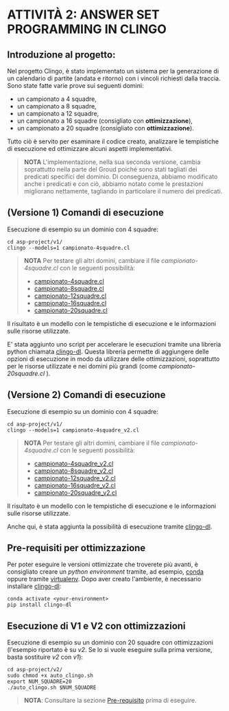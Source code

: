 # ATTIVITÀ 2: ANSWER SET PROGRAMMING IN CLINGO

## Introduzione al progetto:

Nel progetto Clingo, è stato implementato un sistema per la generazione di un calendario di partite (andata e ritorno) con i vincoli richiesti dalla traccia.
Sono state fatte varie prove sui seguenti domini:

- un campionato a 4 squadre,
- un campionato a 8 squadre,
- un campionato a 12 squadre,
- un campionato a 16 squadre (consigliato con **ottimizzazione**),
- un campionato a 20 squadre (consigliato con **ottimizzazione**).

Tutto ciò è servito per esaminare il codice creato, analizzare le tempistiche di esecuzione ed ottimizzare alcuni aspetti implementativi.

>__NOTA__ L'implementazione, nella sua seconda versione, cambia soprattutto nella parte del Groud poiché sono stati tagliati dei predicati specifici del dominio. Di conseguenza, abbiamo modificato anche i predicati e con ciò, abbiamo notato come le prestazioni migliorano nettamente, tagliando in particolare il numero dei predicati.

## (Versione 1) Comandi di esecuzione

Esecuzione di esempio su un dominio con 4 squadre:

```shell
cd asp-project/v1/
clingo --models=1 campionato-4squadre.cl 
```

>__NOTA__ Per testare gli altri domini, cambiare il file *campionato-4squadre.cl* con le seguenti possibilità:
>
> - [campionato-4squadre.cl](./v1/campionato-4squadre.cl)
> - [campionato-8squadre.cl](./v1/campionato-8squadre.cl)
> - [campionato-12squadre.cl](./v1/campionato-12squadre.cl)
> - [campionato-16squadre.cl](./v1/campionato-16squadre.cl)
> - [campionato-20squadre.cl](./v1/campionato-20squadre.cl)

Il risultato è un modello con le tempistiche di esecuzione e le informazioni sulle risorse utilizzate.

E' stata aggiunto uno script per accelerare le esecuzioni tramite una libreria python chiamata [clingo-dl](https://github.com/potassco/clingo-dl/blob/master/INSTALL.md).
Questa libreria permette di aggiungere delle opzioni di esecuzione in modo da utilizzare delle ottimizzazioni,
soprattutto per le risorse utilizzate e nei domini più grandi (come *campionato-20squadre.cl* ).

## (Versione 2) Comandi di esecuzione

Esecuzione di esempio su un dominio con 4 squadre:

```shell
cd asp-project/v1/
clingo --models=1 campionato-4squadre_v2.cl 
```

>__NOTA__ Per testare gli altri domini, cambiare il file *campionato-4squadre.cl* con le seguenti possibilità:
>
> - [campionato-4squadre_v2.cl](./v2/campionato-4squadre_v2.cl)
> - [campionato-8squadre_v2.cl](./v2/campionato-8squadre_v2.cl)
> - [campionato-12squadre_v2.cl](./v2/campionato-12squadre_v2.cl)
> - [campionato-16squadre_v2.cl](./v2/campionato-16squadre_v2.cl)
> - [campionato-20squadre_v2.cl](./v2/campionato-20squadre_v2.cl)

Il risultato è un modello con le tempistiche di esecuzione e le informazioni sulle risorse utilizzate.

Anche qui, è stata aggiunta la possibilità di esecuzione tramite [clingo-dl](https://github.com/potassco/clingo-dl/blob/master/INSTALL.md).

## Pre-requisiti per ottimizzazione

Per poter eseguire le versioni ottimizzate che troverete più avanti, è consigliato creare un *python environment* tramite, ad esempio, [conda](https://conda.io/projects/conda/en/latest/user-guide/install/linux.html) oppure tramite [virtualenv](https://virtualenv.pypa.io/en/latest/installation.html).
Dopo aver creato l'ambiente, è necessario installare [clingo-dl](https://github.com/potassco/clingo-dl/blob/master/INSTALL.md):

```shell
conda activate <your-environment>
pip install clingo-dl
```

## Esecuzione di V1 e V2 con ottimizzazioni

Esecuzione di esempio su un dominio con 20 squadre con ottimizzazioni (l'esempio riportato è su *v2*. Se lo si vuole eseguire sulla prima versione, basta sostituire *v2* con *v1*):

```shell
cd asp-project/v2/
sudo chmod +x auto_clingo.sh
export NUM_SQUADRE=20
./auto_clingo.sh $NUM_SQUADRE
```

>__NOTA__: Consultare la sezione [Pre-requisito](#pre-requisiti-per-ottimizzazione) prima di eseguire.
